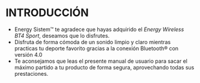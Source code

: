 <h1>INTRODUCCIÓN</h1>

- Energy Sistem™ te agradece que hayas adquirido el *Energy Wireless BT4 Sport*, deseamos que lo disfrutes.
- Disfruta de forma cómoda de un sonido limpio y claro mientras practicas tu deporte favorito gracias a la conexión Bluetooth® con versión 4.0
- Te aconsejamos que leas el presente manual de usuario para sacar el máximo partido a tu producto de forma segura, aprovechando todas sus prestaciones. 
